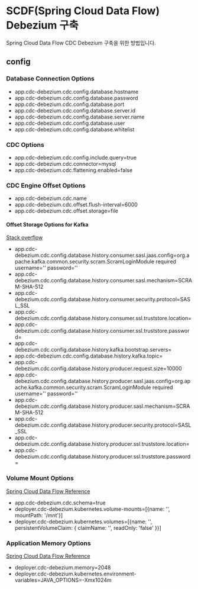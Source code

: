# SCDF(Spring Cloud Data Flow) Debezium 구축

Spring Cloud Data Flow CDC Debezium 구축을 위한 방법입니다.

## config 

### Database Connection Options
* app.cdc-debezium.cdc.config.database.hostname
* app.cdc-debezium.cdc.config.database.password
* app.cdc-debezium.cdc.config.database.port
* app.cdc-debezium.cdc.config.database.server.id
* app.cdc-debezium.cdc.config.database.server.name
* app.cdc-debezium.cdc.config.database.user
* app.cdc-debezium.cdc.config.database.whitelist

### CDC Options
* app.cdc-debezium.cdc.config.include.query=true
* app.cdc-debezium.cdc.connector=mysql
* app.cdc-debezium.cdc.flattening.enabled=false

### CDC Engine Offset Options

* app.cdc-debezium.cdc.name
* app.cdc-debezium.cdc.offset.flush-interval=6000
* app.cdc-debezium.cdc.offset.storage=file

#### Offset Storage Options for Kafka
[Stack overflow](https://stackoverflow.com/questions/70620417/why-debezium-connector-cant-connect-to-a-sasl-activated-broker)

* app.cdc-debezium.cdc.config.database.history.consumer.sasl.jaas.config=org.apache.kafka.common.security.scram.ScramLoginModule required username=''  password=''
* app.cdc-debezium.cdc.config.database.history.consumer.sasl.mechanism=SCRAM-SHA-512
* app.cdc-debezium.cdc.config.database.history.consumer.security.protocol=SASL_SSL
* app.cdc-debezium.cdc.config.database.history.consumer.ssl.truststore.location=
* app.cdc-debezium.cdc.config.database.history.consumer.ssl.truststore.password=
* app.cdc-debezium.cdc.config.database.history.kafka.bootstrap.servers=
* app.cdc-debezium.cdc.config.database.history.kafka.topic=
* app.cdc-debezium.cdc.config.database.history.producer.request.size=10000
* app.cdc-debezium.cdc.config.database.history.producer.sasl.jaas.config=org.apache.kafka.common.security.scram.ScramLoginModule required username=''  password=''
* app.cdc-debezium.cdc.config.database.history.producer.sasl.mechanism=SCRAM-SHA-512
* app.cdc-debezium.cdc.config.database.history.producer.security.protocol=SASL_SSL
* app.cdc-debezium.cdc.config.database.history.producer.ssl.truststore.location=
* app.cdc-debezium.cdc.config.database.history.producer.ssl.truststore.password=


### Volume Mount Options
[Spring Cloud Data Flow Reference](https://docs.spring.io/spring-cloud-dataflow/docs/current/reference/htmlsingle/#configuration-kubernetes-deployer)

* app.cdc-debezium.cdc.schema=true
* deployer.cdc-debezium.kubernetes.volume-mounts=[{name: '', mountPath: '/mnt'}]
* deployer.cdc-debezium.kubernetes.volumes=[{name: '', persistentVolumeClaim: { claimName: '', readOnly: 'false' }}]

### Application Memory Options
[Spring Cloud Data Flow Reference](https://docs.spring.io/spring-cloud-dataflow/docs/current/reference/htmlsingle/#_environment_variables)

* deployer.cdc-debezium.memory=2048
* deployer.cdc-debezium.kubernetes.environment-variables=JAVA_OPTIONS=-Xmx1024m

